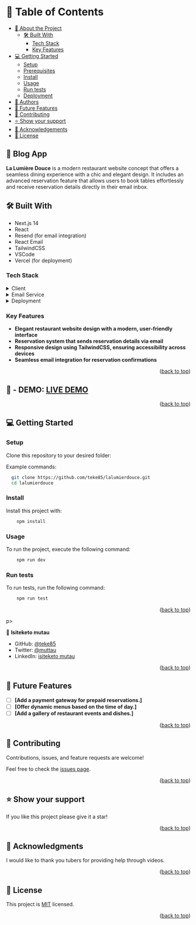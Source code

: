 # 📗 Table of Contents

- [📖 About the Project](#about-project)
  - [🛠 Built With](#built-with)
    - [Tech Stack](#tech-stack)
    - [Key Features](#key-features)
- [💻 Getting Started](#getting-started)
  - [Setup](#setup)
  - [Prerequisites](#prerequisites)
  - [Install](#install)
  - [Usage](#usage)
  - [Run tests](#run-tests)
  - [Deployment](#triangular_flag_on_post-deployment)
- [👥 Authors](#authors)
- [🔭 Future Features](#future-features)
- [🤝 Contributing](#contributing)
- [⭐️ Show your support](#support)
- [🙏 Acknowledgements](#acknowledgements)
- [📝 License](#license)

## 📖 Blog App

<a name="about-project"></a>

**La Lumière Douce** is a modern restaurant website concept that offers a seamless dining experience with a chic and elegant design. It includes an advanced reservation feature that allows users to book tables effortlessly and receive reservation details directly in their email inbox.

## 🛠 Built With <a name="built-with"></a>

- Next.js 14
- React
- Resend (for email integration)
- React Email
- TailwindCSS
- VSCode
- Vercel (for deployment)

### Tech Stack <a name="tech-stack"></a>

<details> <summary>Client</summary> <ul> <li>Next.js</li> <li>React</li> <li>TailwindCSS</li> </ul> </details> <details> <summary>Email Service</summary> <ul> <li>Resend</li> <li>React Email</li> </ul> </details> <details> <summary>Deployment</summary> <ul> <li>Vercel</li> </ul> </details>

<!-- Features -->

### Key Features <a name="key-features"></a>

- **Elegant restaurant website design with a modern, user-friendly interface**
- **Reservation system that sends reservation details via email**
- **Responsive design using TailwindCSS, ensuring accessibility across devices**
- **Seamless email integration for reservation confirmations**

<p align="right">(<a href="#readme-top">back to top</a>)</p>

<!-- LIVE DEMO -->

## 🚀 - DEMO: [LIVE DEMO](https://lalumierdouce-restaurant-demowebsite.vercel.app/)

<p align="right">(<a href="#readme-top">back to top</a>)</p>

<!-- GETTING STARTED -->

## 💻 Getting Started <a name="getting-started"></a>

### Setup

Clone this repository to your desired folder:

Example commands:

```sh
  git clone https://github.com/teke85/lalumierdouce.git
  cd lalumierdouce
```

### Install

Install this project with:

```sh
    npm install
```

### Usage

To run the project, execute the following command:

```sh
    npm run dev
```

### Run tests

To run tests, run the following command:

```sh
    npm run test
```

<p align="right">(<a href="#readme-top">back to top</a>)</p>p>

<!-- AUTHORS -->

👤 **Isiteketo mutau**

- GitHub: [@teke85](https://github.com/teke85)
- Twitter: [@muttau](https://twitter.com/muttau)
- LinkedIn: [isiteketo mutau](https://www.linkedin.com/in/isiteketo-mutau-736894241/)

<p align="right">(<a href="#readme-top">back to top</a>)</p>

<!-- FUTURE FEATURES -->

## 🔭 Future Features <a name="future-features"></a>

- [ ] **[Add a payment gateway for prepaid reservations.]**
- [ ] **[Offer dynamic menus based on the time of day.]**
- [ ] **[Add a gallery of restaurant events and dishes.]**

<p align="right">(<a href="#readme-top">back to top</a>)</p>

<!-- CONTRIBUTING -->

## 🤝 Contributing <a name="contributing"></a>

Contributions, issues, and feature requests are welcome!

Feel free to check the [issues page](https://github.com/teke85/blog-app/issues).

<p align="right">(<a href="#readme-top">back to top</a>)</p>

<!-- SUPPORT -->

## ⭐️ Show your support <a name="support"></a>

If you like this project please give it a star!

<p align="right">(<a href="#readme-top">back to top</a>)</p>

<!-- ACKNOWLEDGEMENTS -->

## 🙏 Acknowledgments <a name="acknowledgements"></a>

I would like to thank you tubers for providing help through videos.

<p align="right">(<a href="#readme-top">back to top</a>)</p>

<!-- LICENSE -->

## 📝 License <a name="license"></a>

This project is [MIT](./license) licensed.

<p align="right">(<a href="#readme-top">back to top</a>)</p>
